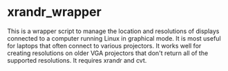 # xrandr_wrapper

This is a wrapper script to manage the location and resolutions of displays connected to a computer running Linux in graphical mode. It is most useful for laptops that often connect to various projectors. It works well for creating resolutions on older VGA projectors that don't return all of the supported resolutions. It requires xrandr and cvt.

